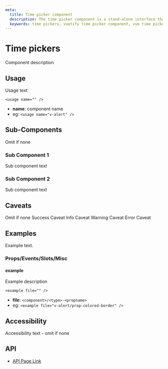 ```yaml
---
meta:
  title: Time picker component
  description: The time picker component is a stand-alone interface that allows the selection of hours and minutes in AM/PM and 24hr formats.
  keywords: time pickers, vuetify time picker component, vue time picker component
---
```


# Time pickers
Component description

<entry-ad />

## Usage
Usage text

`<usage name="" />`
- **name**: component name
- eg: `<usage name="v-alert" />`


## Sub-Components
Omit if none

  ### Sub Component 1
  Sub component text

  ### Sub Component 2
  Sub component text

## Caveats
Omit if none
<alert type="success">Success Caveat</alert>
<alert type="info">Info Caveat</alert>
<alert type="warning">Warning Caveat</alert>
<alert type="error">Error Caveat</alert>

## Examples
Example text.

  ### Props/Events/Slots/Misc

  #### example
  Example description

  `<example file="" />`
  - **file**: `<component>/<type>-<propname>`
  - eg: `<example file="v-alert/prop-colored-border" />`

## Accessibility
Accessibility text - omit if none

## API
  - [API Page Link]()

<doc-footer />
